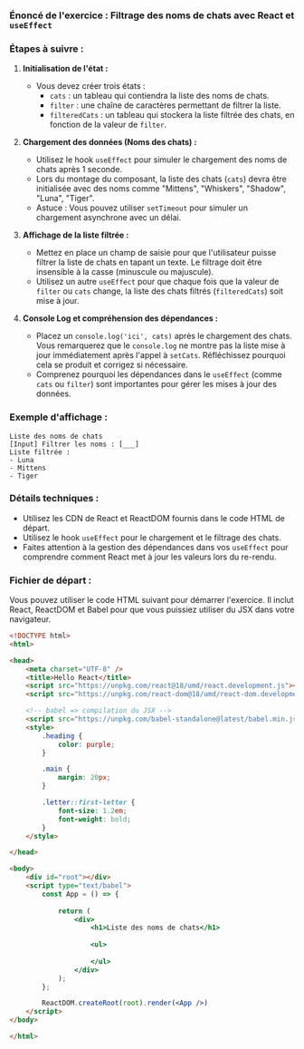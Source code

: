 ### Énoncé de l'exercice : Filtrage des noms de chats avec React et `useEffect`

### Étapes à suivre :

1. **Initialisation de l'état :**
   - Vous devez créer trois états :
     - `cats` : un tableau qui contiendra la liste des noms de chats.
     - `filter` : une chaîne de caractères permettant de filtrer la liste.
     - `filteredCats` : un tableau qui stockera la liste filtrée des chats, en fonction de la valeur de `filter`.

2. **Chargement des données (Noms des chats) :**
   - Utilisez le hook `useEffect` pour simuler le chargement des noms de chats après 1 seconde.
   - Lors du montage du composant, la liste des chats (`cats`) devra être initialisée avec des noms comme "Mittens", "Whiskers", "Shadow", "Luna", "Tiger".
   - Astuce : Vous pouvez utiliser `setTimeout` pour simuler un chargement asynchrone avec un délai.

3. **Affichage de la liste filtrée :**
   - Mettez en place un champ de saisie pour que l'utilisateur puisse filtrer la liste de chats en tapant un texte. Le filtrage doit être insensible à la casse (minuscule ou majuscule).
   - Utilisez un autre `useEffect` pour que chaque fois que la valeur de `filter` ou `cats` change, la liste des chats filtrés (`filteredCats`) soit mise à jour.

4. **Console Log et compréhension des dépendances :**
   - Placez un `console.log('ici', cats)` après le chargement des chats. Vous remarquerez que le `console.log` ne montre pas la liste mise à jour immédiatement après l'appel à `setCats`. Réfléchissez pourquoi cela se produit et corrigez si nécessaire.
   - Comprenez pourquoi les dépendances dans le `useEffect` (comme `cats` ou `filter`) sont importantes pour gérer les mises à jour des données.

### Exemple d'affichage :
```
Liste des noms de chats
[Input] Filtrer les noms : [___]
Liste filtrée :
- Luna
- Mittens
- Tiger
```

### Détails techniques :
- Utilisez les CDN de React et ReactDOM fournis dans le code HTML de départ.
- Utilisez le hook `useEffect` pour le chargement et le filtrage des chats.
- Faites attention à la gestion des dépendances dans vos `useEffect` pour comprendre comment React met à jour les valeurs lors du re-rendu.

### Fichier de départ :
Vous pouvez utiliser le code HTML suivant pour démarrer l'exercice. Il inclut React, ReactDOM et Babel pour que vous puissiez utiliser du JSX dans votre navigateur.

```html
<!DOCTYPE html>
<html>

<head>
    <meta charset="UTF-8" />
    <title>Hello React</title>
    <script src="https://unpkg.com/react@18/umd/react.development.js"></script>
    <script src="https://unpkg.com/react-dom@18/umd/react-dom.development.js"></script>

    <!-- babel => compilation du JSX -->
    <script src="https://unpkg.com/babel-standalone@latest/babel.min.js"></script>
    <style>
        .heading {
            color: purple;
        }

        .main {
            margin: 20px;
        }

        .letter::first-letter {
            font-size: 1.2em;
            font-weight: bold;
        }
    </style>

</head>

<body>
    <div id="root"></div>
    <script type="text/babel">
        const App = () => {
            
            return (
                <div>
                    <h1>Liste des noms de chats</h1>
                  
                    <ul>
                       
                    </ul>
                </div>
            );
        };

        ReactDOM.createRoot(root).render(<App />)
    </script>
</body>

</html>
```
